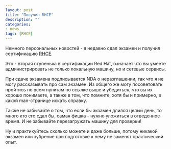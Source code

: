 ```yaml
---
layout: post
title: "Получил RHCE"
description: ""
categories:
- news
tags: [RHCE]
---
```


Немного персональных новостей - я недавно сдал экзамен и получил сертификацию [RHCE](https://www.redhat.com/en/services/certification/rhce).


Это - вторая ступенька в сертификации Red Hat, означает что вы умеете администрировать не только локальную машину, но и сетевые сервисы.


При сдаче экзамена подписывается NDA о неразглашении, так что я не могу рассказывать про сам экзамен. Из общего же могу посоветовать пройтись по всем пунктам по ссылке выше и убедиться, что вы их хорошо понимаете, а также в том, что помните, хотя бы и примерно, в какой man-странице искать справку.


Также не забывайте о том, что если бы экзамен длился целый день, то много кто его сдал бы, самая фишка - нужно уложиться в отведенное время. И не забывайте перезагружать машину для проверки!


Ну и практикуйтесь сколько можете и даже больше, потому никакой экзамен или зубрение при подготовке к нему не заменят практический опыт.
